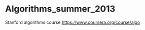 Algorithms_summer_2013
======================

Stanford algorithms course
https://www.coursera.org/course/algo
